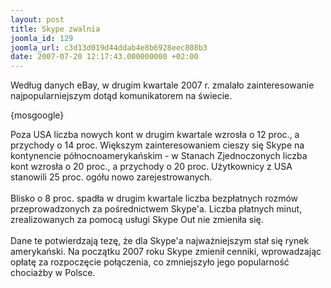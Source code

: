 ```yaml
---
layout: post
title: Skype zwalnia
joomla_id: 129
joomla_url: c3d13d019d44ddab4e8b6928eec808b3
date: 2007-07-20 12:17:43.000000000 +02:00
---
```

Według danych eBay, w&nbsp;drugim kwartale 2007 r. zmalało zainteresowanie najpopularniejszym dotąd komunikatorem na&nbsp;świecie.<p>{mosgoogle}</p><p>Poza USA liczba nowych kont w drugim kwartale wzrosła o 12 proc., a przychody o 14 proc. Większym zainteresowaniem cieszy się Skype na kontynencie p&oacute;łnocnoamerykańskim - w Stanach Zjednoczonych liczba kont wzrosła o 20 proc., a przychody o 20 proc. Użytkownicy z USA stanowili 25 proc. og&oacute;łu nowo zarejestrowanych.<br /><br /> Blisko o 8 proc. spadła w drugim kwartale liczba bezpłatnych rozm&oacute;w przeprowadzonych za pośrednictwem Skype&#39;a. Liczba płatnych minut, zrealizowanych za pomocą usługi Skype Out nie zmieniła się.<br /><br /><!--   onet('adsGet1','main2-box') //--><!--   onet('adsGet2') //--> Dane te potwierdzają tezę, że dla Skype&#39;a najważniejszym stał się rynek amerykański. Na początku 2007 roku Skype zmienił cenniki, wprowadzając opłatę za rozpoczęcie połączenia, co zmniejszyło jego popularność chociażby w Polsce. </p>
